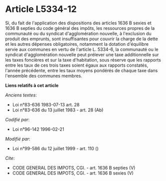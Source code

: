 # Article L5334-12

Si, du fait de l'application des dispositions des articles 1636 B sexies et 1636 B septies du code général des impôts, les
ressources propres de la communauté ou du syndicat d'agglomération nouvelle, à l'exclusion du produit des emprunts, sont
insuffisantes pour couvrir la charge de la dette et les autres dépenses obligatoires, notamment la dotation d'équilibre
servie aux communes en vertu de l'article L. 5334-6, la communauté ou le syndicat d'agglomération nouvelle peut prélever une
taxe additionnelle sur les taxes foncières et sur la taxe d'habitation, sous réserve que les rapports entre les taux de ces
trois taxes soient égaux aux rapports constatés, l'année précédente, entre les taux moyens pondérés de chaque taxe dans
l'ensemble des communes membres.

**Liens relatifs à cet article**

_Anciens textes_:

  - Loi n°83-636 1983-07-13 art. 28
  - Loi n°83-636 du 13 juillet 1983 - art. 28 (Ab)

_Codifié par_:

  - Loi n°96-142 1996-02-21

_Modifié par_:

  - Loi n°99-586 du 12 juillet 1999 - art. 110 ()

_Cite_:

  - CODE GENERAL DES IMPOTS, CGI. - art. 1636 B septies (V)
  - CODE GENERAL DES IMPOTS, CGI. - art. 1636 B sexies (V)
